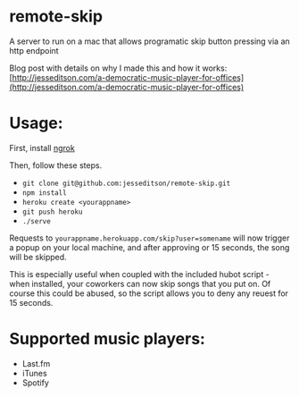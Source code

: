 remote-skip
===========

A server to run on a mac that allows programatic skip button pressing via an http endpoint

Blog post with details on why I made this and how it works: [http://jesseditson.com/a-democratic-music-player-for-offices](http://jesseditson.com/a-democratic-music-player-for-offices)


Usage:
====

First, install [ngrok](https://ngrok.com)

Then, follow these steps.

- `git clone git@github.com:jesseditson/remote-skip.git`
- `npm install`
- `heroku create <yourappname>`
- `git push heroku`
- `./serve`

Requests to `yourappname.herokuapp.com/skip?user=somename` will now trigger a popup on your local machine, and after approving or 15 seconds, the song will be skipped.

This is especially useful when coupled with the included hubot script - when installed, your coworkers can now skip songs that you put on. Of course this could be abused, so the script allows you to deny any reuest for 15 seconds.

Supported music players:
====

- Last.fm
- iTunes
- Spotify

